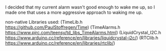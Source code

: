 I decided that my current alarm wasn't good enough to wake me up, so I made one that uses a more aggressive approach to waking me up.

non-native Libraries used:
(TimeLib.h https://github.com/PaulStoffregen/Time)
(TimeAlarms.h https://www.pjrc.com/teensy/td_libs_TimeAlarms.html)
(LiquidCrystal_I2C.h https://www.arduino.cc/reference/en/libraries/liquidcrystal-i2c/)
(RTClib.h https://www.arduino.cc/reference/en/libraries/rtclib/)
